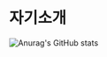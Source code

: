 # 자기소개
![Anurag's GitHub stats](https://github-readme-stats.vercel.app/api?username=mungjimangji&show_icons=true&theme=merko)

